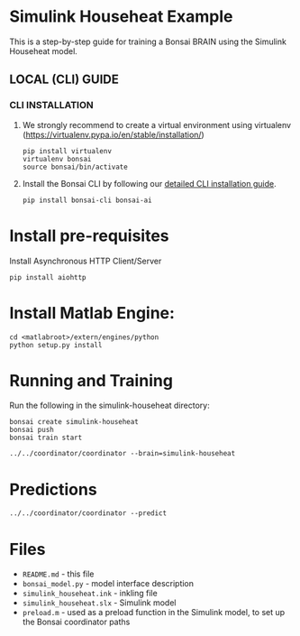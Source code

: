 # Simulink Househeat Example

This is a step-by-step guide for training a Bonsai BRAIN using the Simulink Househeat model. 

## LOCAL (CLI) GUIDE

### CLI INSTALLATION
1. We strongly recommend to create a virtual environment using virtualenv (https://virtualenv.pypa.io/en/stable/installation/)
    ```
    pip install virtualenv
    virtualenv bonsai
    source bonsai/bin/activate
    ```

2. Install the Bonsai CLI by following our [detailed CLI installation guide](http://docs.bons.ai/guides/cli-guide.html).

    ```
    pip install bonsai-cli bonsai-ai
    ```

# Install pre-requisites

Install Asynchronous HTTP Client/Server
    
    pip install aiohttp
    
# Install Matlab Engine: 

    
    cd <matlabroot>/extern/engines/python
    python setup.py install
    

# Running and Training

Run the following in the simulink-househeat directory:

    bonsai create simulink-househeat
    bonsai push
    bonsai train start

    ../../coordinator/coordinator --brain=simulink-househeat

# Predictions

    ../../coordinator/coordinator --predict

# Files

* `README.md` - this file
* `bonsai_model.py` - model interface description
* `simulink_househeat.ink` - inkling file
* `simulink_househeat.slx` - Simulink model
* `preload.m` - used as a preload function in the Simulink model, to set up the Bonsai coordinator paths
